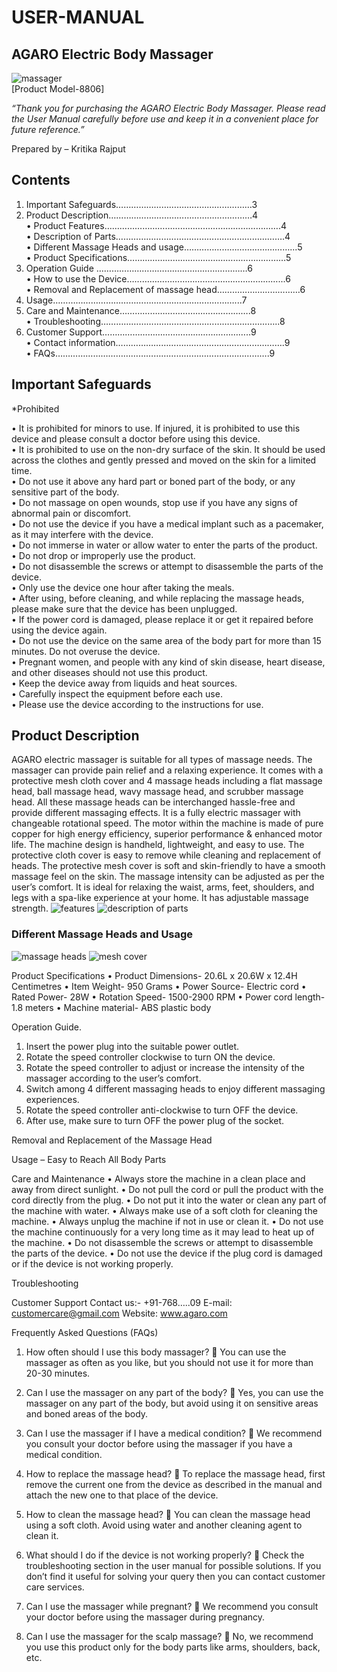 # USER-MANUAL
## **AGARO Electric Body Massager**
![massager](https://user-images.githubusercontent.com/127011966/228306602-5f416e97-d4e5-422b-ac9b-b8637fc6fb9c.jpg)<br/>
[Product Model-8806]<br/>

*“Thank you for purchasing the AGARO Electric Body Massager. Please read the User Manual carefully before use and keep it in a convenient place for future reference.”*
        
   
  Prepared by – Kritika Rajput
## Contents
1. Important Safeguards………………………………………………3
2. Product Description…………………………………………………4</br>
•	Product Features…………………………………………………………….4</br>
•	Description of Parts………………………………………………………….4<br/>
•	Different Massage Heads and usage……………………………………...5<br/>
•	Product Specifications………………………………………………………5</br>
3. Operation Guide ……………………………………………………6<br/>
•	How to use the Device……………………………………………………...6<br/>
•	Removal and Replacement of massage head……………………………6<br/>
4. Usage………………………………………………………………...7<br/>
5. Care and Maintenance…………………………………………….8<br/>
•	Troubleshooting……………………………………………………………..8<br/>
6. Customer Support…………………………………………………..9<br/>
•	Contact information………………………………………………………….9<br/>
•	FAQs………………………………………………………………………….9<br/>

## Important Safeguards

*Prohibited<br/>

•	It is prohibited for minors to use. If injured, it is prohibited to use this device and please consult a doctor before using this device.<br/>
•	It is prohibited to use on the non-dry surface of the skin. It should be used across the clothes and gently pressed and moved on the skin for a limited time.<br/>
•	Do not use it above any hard part or boned part of the body, or any sensitive part of the body.<br/>
•	Do not massage on open wounds, stop use if you have any signs of abnormal pain or discomfort.<br/>
•	Do not use the device if you have a medical implant such as a pacemaker, as it may interfere with the device.<br/>
•	Do not immerse in water or allow water to enter the parts of the product.<br/>
•	Do not drop or improperly use the product.<br/>
•	Do not disassemble the screws or attempt to disassemble the parts of the device.<br/>
•	Only use the device one hour after taking the meals.<br/>
•	After using, before cleaning, and while replacing the massage heads, please make sure that the device has been unplugged.<br/>
•	If the power cord is damaged, please replace it or get it repaired before using the device again.<br/>
•	Do not use the device on the same area of the body part for more than 15 minutes. Do not overuse the device.<br/>
•	Pregnant women, and people with any kind of skin disease, heart disease, and other diseases should not use this product.<br/>
•	Keep the device away from liquids and heat sources.<br/>
•	Carefully inspect the equipment before each use.<br/>
•	Please use the device according to the instructions for use.<br/>
## Product Description

AGARO electric massager is suitable for all types of massage needs. The massager can provide pain relief and a relaxing experience. It comes with a protective mesh cloth cover and 4 massage heads including a flat massage head, ball massage head, wavy massage head, and scrubber massage head. All these massage heads can be interchanged hassle-free and provide different massaging effects. It is a fully electric massager with changeable rotational speed. The motor within the machine is made of pure copper for high energy efficiency, superior performance & enhanced motor life. The machine design is handheld, lightweight, and easy to use. The protective cloth cover is easy to remove while cleaning and replacement of heads. The protective mesh cover is soft and skin-friendly to have a smooth massage feel on the skin. The massage intensity can be adjusted as per the user’s comfort. It is ideal for relaxing the waist, arms, feet, shoulders, and legs with a spa-like experience at your home. It has adjustable massage strength.
![features](https://user-images.githubusercontent.com/127011966/228333802-d43dc134-7052-4498-9a0a-3cb055cc5093.png)
![description of parts](https://user-images.githubusercontent.com/127011966/228334078-0122a355-9ec4-4e0f-af69-464cfbd185b7.png)
### Different Massage Heads and Usage
![massage heads](https://user-images.githubusercontent.com/127011966/228333265-e0037f53-c07a-4b80-8bca-1549bff2f527.png)
![mesh cover](https://user-images.githubusercontent.com/127011966/228333367-0b9c6ed5-614c-4cc4-b4fb-7989c2d35317.png)

 
 



Product Specifications
•	Product Dimensions- 20.6L x 20.6W x 12.4H Centimetres
•	Item Weight- 950 Grams
•	Power Source- Electric cord
•	Rated Power- 28W
•	Rotation Speed- 1500-2900 RPM
•	Power cord length- 1.8 meters
•	Machine material- ABS plastic body




Operation Guide.
1.	Insert the power plug into the suitable power outlet.
2.	Rotate the speed controller clockwise to turn ON the device.
3.	Rotate the speed controller to adjust or increase the intensity of the massager according to the user’s comfort.
4.	Switch among 4 different massaging heads to enjoy different massaging experiences.
5.	Rotate the speed controller anti-clockwise to turn OFF the device.
6.	After use, make sure to turn OFF the power plug of the socket.

Removal and Replacement of the Massage Head

 









Usage – Easy to Reach All Body Parts

 



  






Care and Maintenance
•	Always store the machine in a clean place and away from direct sunlight.
•	Do not pull the cord or pull the product with the cord directly from the plug.
•	Do not put it into the water or clean any part of the machine with water.
•	Always make use of a soft cloth for cleaning the machine.
•	Always unplug the machine if not in use or clean it.
•	Do not use the machine continuously for a very long time as it may lead to heat up of the machine.
•	Do not disassemble the screws or attempt to disassemble the parts of the device.
•	Do not use the device if the plug cord is damaged or if the device is not working properly.


Troubleshooting
















Customer Support
Contact us:- +91-768…..09
E-mail: customercare@gmail.com
Website: www.agaro.com

Frequently Asked Questions (FAQs)

1. How often should I use this body massager?
 You can use the massager as often as you like, but you should not use it for more than 20-30 minutes.

2. Can I use the massager on any part of the body?
 Yes, you can use the massager on any part of the body, but avoid using it on sensitive areas and boned areas of the body.

3. Can I use the massager if I have a medical condition?
 We recommend you consult your doctor before using the massager if you have a medical condition.

4. How to replace the massage head?
 To replace the massage head, first remove the current one from the device as described in the manual and attach the new one to that place of the device.

5. How to clean the massage head?
 You can clean the massage head using a soft cloth. Avoid using water and another cleaning agent to clean it.

6. What should I do if the device is not working properly?
 Check the troubleshooting section in the user manual for possible solutions. If you don’t find it useful for solving your query then you can contact customer care services.

7. Can I use the massager while pregnant?
 We recommend you consult your doctor before using the massager during pregnancy.

8. Can I use the massager for the scalp massage?
 No, we recommend you use this product only for the body parts like arms, shoulders, back, etc.
















